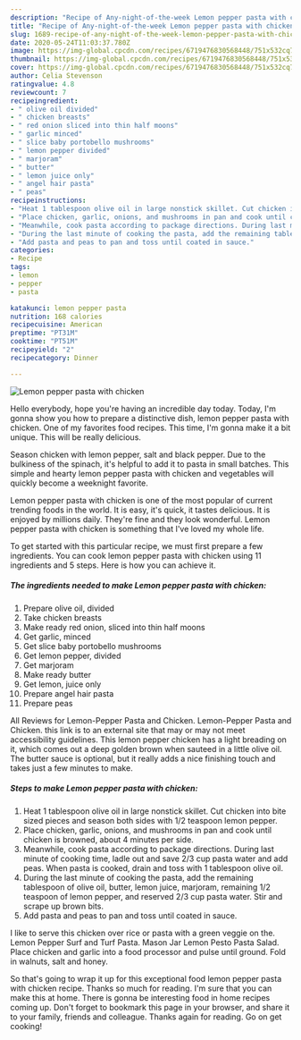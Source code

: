 ```yaml
---
description: "Recipe of Any-night-of-the-week Lemon pepper pasta with chicken"
title: "Recipe of Any-night-of-the-week Lemon pepper pasta with chicken"
slug: 1689-recipe-of-any-night-of-the-week-lemon-pepper-pasta-with-chicken
date: 2020-05-24T11:03:37.780Z
image: https://img-global.cpcdn.com/recipes/6719476830568448/751x532cq70/lemon-pepper-pasta-with-chicken-recipe-main-photo.jpg
thumbnail: https://img-global.cpcdn.com/recipes/6719476830568448/751x532cq70/lemon-pepper-pasta-with-chicken-recipe-main-photo.jpg
cover: https://img-global.cpcdn.com/recipes/6719476830568448/751x532cq70/lemon-pepper-pasta-with-chicken-recipe-main-photo.jpg
author: Celia Stevenson
ratingvalue: 4.8
reviewcount: 7
recipeingredient:
- " olive oil divided"
- " chicken breasts"
- " red onion sliced into thin half moons"
- " garlic minced"
- " slice baby portobello mushrooms"
- " lemon pepper divided"
- " marjoram"
- " butter"
- " lemon juice only"
- " angel hair pasta"
- " peas"
recipeinstructions:
- "Heat 1 tablespoon olive oil in large nonstick skillet. Cut chicken into bite sized pieces and season both sides with 1/2 teaspoon lemon pepper."
- "Place chicken, garlic, onions, and mushrooms in pan and cook until chicken is browned, about 4 minutes per side."
- "Meanwhile, cook pasta according to package directions. During last minute of cooking time, ladle out and save 2/3 cup pasta water and add peas. When pasta is cooked, drain and toss with 1 tablespoon olive oil."
- "During the last minute of cooking the pasta, add the remaining tablespoon of olive oil, butter, lemon juice, marjoram, remaining 1/2 teaspoon of lemon pepper, and reserved 2/3 cup pasta water. Stir and scrape up brown bits."
- "Add pasta and peas to pan and toss until coated in sauce."
categories:
- Recipe
tags:
- lemon
- pepper
- pasta

katakunci: lemon pepper pasta 
nutrition: 168 calories
recipecuisine: American
preptime: "PT31M"
cooktime: "PT51M"
recipeyield: "2"
recipecategory: Dinner

---
```



![Lemon pepper pasta with chicken](https://img-global.cpcdn.com/recipes/6719476830568448/751x532cq70/lemon-pepper-pasta-with-chicken-recipe-main-photo.jpg)

Hello everybody, hope you're having an incredible day today. Today, I'm gonna show you how to prepare a distinctive dish, lemon pepper pasta with chicken. One of my favorites food recipes. This time, I'm gonna make it a bit unique. This will be really delicious.

Season chicken with lemon pepper, salt and black pepper. Due to the bulkiness of the spinach, it&#39;s helpful to add it to pasta in small batches. This simple and hearty lemon pepper pasta with chicken and vegetables will quickly become a weeknight favorite.

Lemon pepper pasta with chicken is one of the most popular of current trending foods in the world. It is easy, it's quick, it tastes delicious. It is enjoyed by millions daily. They're fine and they look wonderful. Lemon pepper pasta with chicken is something that I've loved my whole life.


To get started with this particular recipe, we must first prepare a few ingredients. You can cook lemon pepper pasta with chicken using 11 ingredients and 5 steps. Here is how you can achieve it.

<!--inarticleads1-->

##### The ingredients needed to make Lemon pepper pasta with chicken:

1. Prepare  olive oil, divided
1. Take  chicken breasts
1. Make ready  red onion, sliced into thin half moons
1. Get  garlic, minced
1. Get  slice baby portobello mushrooms
1. Get  lemon pepper, divided
1. Get  marjoram
1. Make ready  butter
1. Get  lemon, juice only
1. Prepare  angel hair pasta
1. Prepare  peas


All Reviews for Lemon-Pepper Pasta and Chicken. Lemon-Pepper Pasta and Chicken. this link is to an external site that may or may not meet accessibility guidelines. This lemon pepper chicken has a light breading on it, which comes out a deep golden brown when sauteed in a little olive oil. The butter sauce is optional, but it really adds a nice finishing touch and takes just a few minutes to make. 

<!--inarticleads2-->

##### Steps to make Lemon pepper pasta with chicken:

1. Heat 1 tablespoon olive oil in large nonstick skillet. Cut chicken into bite sized pieces and season both sides with 1/2 teaspoon lemon pepper.
1. Place chicken, garlic, onions, and mushrooms in pan and cook until chicken is browned, about 4 minutes per side.
1. Meanwhile, cook pasta according to package directions. During last minute of cooking time, ladle out and save 2/3 cup pasta water and add peas. When pasta is cooked, drain and toss with 1 tablespoon olive oil.
1. During the last minute of cooking the pasta, add the remaining tablespoon of olive oil, butter, lemon juice, marjoram, remaining 1/2 teaspoon of lemon pepper, and reserved 2/3 cup pasta water. Stir and scrape up brown bits.
1. Add pasta and peas to pan and toss until coated in sauce.


I like to serve this chicken over rice or pasta with a green veggie on the. Lemon Pepper Surf and Turf Pasta. Mason Jar Lemon Pesto Pasta Salad. Place chicken and garlic into a food processor and pulse until ground. Fold in walnuts, salt and honey. 

So that's going to wrap it up for this exceptional food lemon pepper pasta with chicken recipe. Thanks so much for reading. I'm sure that you can make this at home. There is gonna be interesting food in home recipes coming up. Don't forget to bookmark this page in your browser, and share it to your family, friends and colleague. Thanks again for reading. Go on get cooking!
